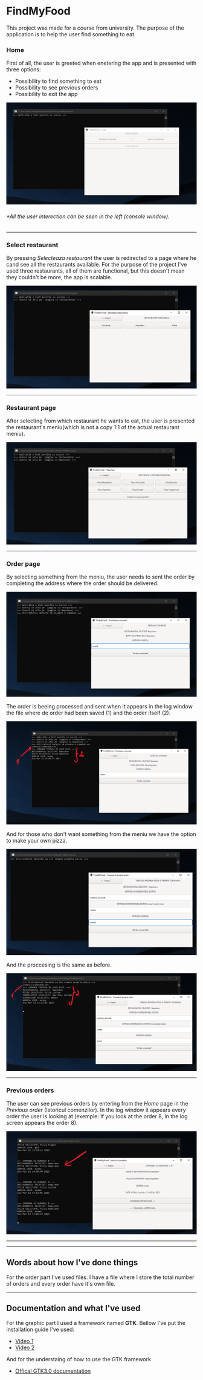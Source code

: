 # FindMyFood

This project was made for a course from university. The purpose of the application is to help the user find something to eat.

### Home
First of all, the user is greeted when enetering the app and is presented with three options: 
- Possibility to find something to eat
- Possibility to see previous orders
- Possibility to exit the app

<img src="readmeImages/home.png"/>

###### *All the user interection can be seen in the left (console window).

---

### Select restaurant
By pressing *Selecteaza restaurant* the user is redirected to a page where he cand see all the restaurants available. For the purpose of the project I've used three restaurants, all of them are functional, but this doesn't mean they couldn't be more, the app is scalable.

<img src="readmeImages/selectRestaurant.png"/>

---

### Restaurant page
After selecting from which restaurant he wants to eat, the user is presented the restaurant's meniu(which is not a copy 1:1 of the actual restaurant meniu).

<img src="readmeImages/meniuRestaurant.png"/>

---

### Order page
By selecting something from the meniu, the user needs to sent the order by completing the address where the order should be delivered.

<img src="readmeImages/paginaComanda.png"/>

The order is beeing processed and sent when it appears in the log window the file where de order had been saved (1) and the order itself (2).  

<img src="readmeImages/comandaProcesata.png"/>

And for those who don't want something from the meniu we have the option to make your own pizza.

<img src="readmeImages/paginaComandaSpeciala.png"/>

And the proccesing is the same as before.

<img src="readmeImages/comandaSpecialaProcesata.png"/>


---

### Previous orders
The user can see previous orders by entering from the *Home* page in the *Previous order* (Istoricul comenzilor). In the log window it appears every order the user is looking at (exemple: If you look at the order 8, in the log screen appears the order 8).

<img src="readmeImages/istoriculComenzilor.png"/>

---
---

## Words about how I've done things
For the order part I've used files. I have a file where I store the total number of orders and every order have it's own file.

---

## Documentation and what I've used

For the graphic part I used a framework named **GTK**. Bellow I've put the installation guide I've used:
- [Video 1](https://www.youtube.com/watch?v=rUJFYOCbuDg&ab_channel=MichaelB.)
- [Video 2](https://www.youtube.com/watch?v=TlwWKzJFNqo&ab_channel=MichaelB.)

And for the understaing of how to use the GTK framework
- [Offical GTK3.0 documentation](https://docs.gtk.org/gtk3/getting_started.html#an-application-menu)










